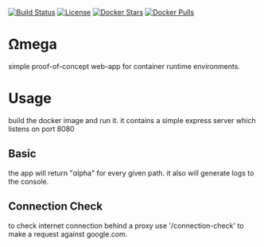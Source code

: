 [![Build Status](https://travis-ci.com/Magystius/Omega.svg?branch=master)](https://travis-ci.com/Magystius/Omega)
[![License](https://img.shields.io/github/license/magystius/omega.svg)](https://github.com/magystius/omega/blob/master/LICENSE.md)
[![Docker Stars](https://img.shields.io/docker/stars/tdekarz/omega.svg)](https://hub.docker.com/r/tdekarz/omega/)
[![Docker Pulls](https://img.shields.io/docker/pulls/tdekarz/omega.svg)](https://hub.docker.com/r/tdekarz/omega/)


# Ωmega

simple proof-of-concept web-app for container runtime environments.

# Usage
build the docker image and run it.
it contains a simple express server which listens on port 8080

## Basic
the app will return "αlpha" for every given path.
it also will generate logs to the console.

## Connection Check
to check internet connection behind a proxy use '/connection-check' to make a request against google.com. 
